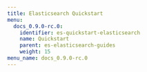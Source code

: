 ```yaml
---
title: Elasticsearch Quickstart
menu:
  docs_0.9.0-rc.0:
    identifier: es-quickstart-elasticsearch
    name: Quickstart
    parent: es-elasticsearch-guides
    weight: 15
menu_name: docs_0.9.0-rc.0
---
```


